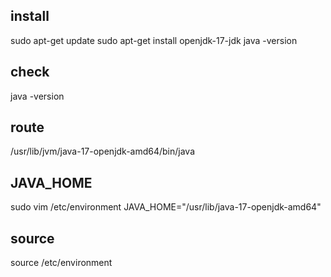## install
  sudo apt-get update
  sudo apt-get install openjdk-17-jdk
  java -version
## check
  java -version
## route
  /usr/lib/jvm/java-17-openjdk-amd64/bin/java
## JAVA_HOME
  sudo vim /etc/environment
  JAVA_HOME="/usr/lib/java-17-openjdk-amd64"
## source
  source /etc/environment
